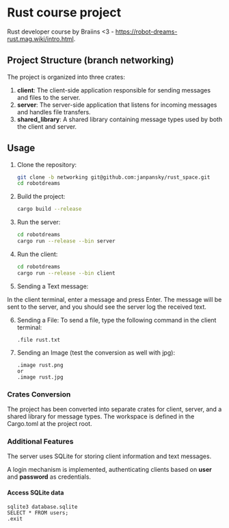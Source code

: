 # Rust course project

Rust developer course by Braiins <3 - https://robot-dreams-rust.mag.wiki/intro.html.

## Project Structure (branch networking)

The project is organized into three crates:

1. **client**: The client-side application responsible for sending messages and files to the server.
2. **server**: The server-side application that listens for incoming messages and handles file transfers.
3. **shared_library**: A shared library containing message types used by both the client and server.

## Usage

1. Clone the repository:
   ```bash
   git clone -b networking git@github.com:janpansky/rust_space.git
   cd robotdreams
2. Build the project:
    ```bash
   cargo build --release
3. Run the server:
   ```bash
   cd robotdreams
   cargo run --release --bin server
4. Run the client:
   ```bash
   cd robotdreams
   cargo run --release --bin client
5. Sending a Text message:

In the client terminal, enter a message and press Enter. The message will be sent to the server, and you should see the server log the received text.

6. Sending a File:
To send a file, type the following command in the client terminal:
   ```
   .file rust.txt

7. Sending an Image (test the conversion as well with jpg):
   ```
   .image rust.png
   or
   .image rust.jpg
   
### Crates Conversion
The project has been converted into separate crates for client, server, and a shared library for message types. The workspace is defined in the Cargo.toml at the project root.

### Additional Features
The server uses SQLite for storing client information and text messages.

A login mechanism is implemented, authenticating clients based on **user** and **password** as credentials.

#### Access SQLite data

```
sqlite3 database.sqlite
SELECT * FROM users;
.exit
